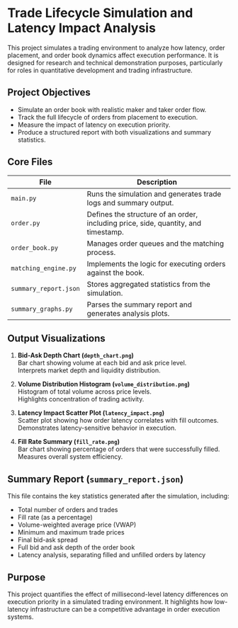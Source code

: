 # Trade Lifecycle Simulation and Latency Impact Analysis

This project simulates a trading environment to analyze how latency, order placement, and order book dynamics affect execution performance. It is designed for research and technical demonstration purposes, particularly for roles in quantitative development and trading infrastructure.

## Project Objectives

- Simulate an order book with realistic maker and taker order flow.
- Track the full lifecycle of orders from placement to execution.
- Measure the impact of latency on execution priority.
- Produce a structured report with both visualizations and summary statistics.

## Core Files

| File | Description |
|------|-------------|
| `main.py` | Runs the simulation and generates trade logs and summary output. |
| `order.py` | Defines the structure of an order, including price, side, quantity, and timestamp. |
| `order_book.py` | Manages order queues and the matching process. |
| `matching_engine.py` | Implements the logic for executing orders against the book. |
| `summary_report.json` | Stores aggregated statistics from the simulation. |
| `summary_graphs.py` | Parses the summary report and generates analysis plots. |

## Output Visualizations

1. **Bid-Ask Depth Chart (`depth_chart.png`)**  
   Bar chart showing volume at each bid and ask price level.  
   Interprets market depth and liquidity distribution.

2. **Volume Distribution Histogram (`volume_distribution.png`)**  
   Histogram of total volume across price levels.  
   Highlights concentration of trading activity.

3. **Latency Impact Scatter Plot (`latency_impact.png`)**  
   Scatter plot showing how order latency correlates with fill outcomes.  
   Demonstrates latency-sensitive behavior in execution.

4. **Fill Rate Summary (`fill_rate.png`)**  
   Bar chart showing percentage of orders that were successfully filled.  
   Measures overall system efficiency.

## Summary Report (`summary_report.json`)

This file contains the key statistics generated after the simulation, including:

- Total number of orders and trades
- Fill rate (as a percentage)
- Volume-weighted average price (VWAP)
- Minimum and maximum trade prices
- Final bid-ask spread
- Full bid and ask depth of the order book
- Latency analysis, separating filled and unfilled orders by latency

## Purpose

This project quantifies the effect of millisecond-level latency differences on execution priority in a simulated trading environment. It highlights how low-latency infrastructure can be a competitive advantage in order execution systems.
